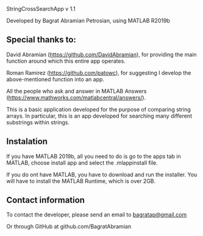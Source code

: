 StringCrossSearchApp v 1.1


Developed by Bagrat Abramian Petrosian, using MATLAB R2019b


Special thanks to:
-

David Abramian (https://github.com/DavidAbramian), for providing the main function around which this entire app operates.

Roman Ramirez (https://github.com/patowc), for suggesting I develop the above-mentioned function into an app.

All the people who ask and answer in MATLAB Answers (https://www.mathworks.com/matlabcentral/answers/).


This is a basic application developed for the purpose of comparing string arrays. In particular, this is an app developed for searching many different substrings within strings.

Instalation
-

If you have MATLAB 2019b, all you need to do is go to the apps tab in MATLAB, choose install app and select the .mlappinstall file.

If you do ont have MATLAB, you have to download and run the installer. You will have to install the MATLAB Runtime, which is over 2GB.

Contact information
-

To contact the developer, please send an email to bagratap@gmail.com

Or through GitHub at github.com/BagratAbramian
